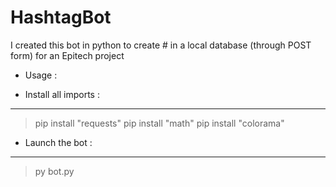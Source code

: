 # HashtagBot
I created this bot in python to create # in a local database  (through POST form) for an Epitech project

* Usage : 

- Install all imports :
-----------------------
> pip install "requests"
> pip install "math"
> pip install "colorama"

- Launch the bot :
------------------
> py bot.py

